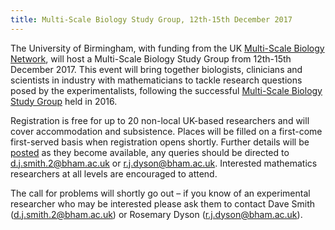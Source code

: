```yaml
---
title: Multi-Scale Biology Study Group, 12th-15th December 2017
---
```


The University of Birmingham, with funding from the UK [Multi-Scale Biology Network](http://www.multiscalebiology.org.uk/), will host a Multi-Scale Biology Study Group from 12th-15th December 2017. This event will bring together biologists, clinicians and scientists in industry with mathematicians to tackle research questions posed by the experimentalists, following the successful [Multi-Scale Biology Study Group](http://web.mat.bham.ac.uk/D.Smith/StudyGroup.htm) held in 2016.

Registration is free for up to 20 non-local UK-based researchers and will cover accommodation and subsistence. Places will be filled on a first-come first-served basis when registration opens shortly. Further details will be [posted](http://web.mat.bham.ac.uk/D.Smith/StudyGroup2017.htm) as they become available, any queries should be directed to [d.j.smith.2@bham.ac.uk](mailto:d.j.smith.2@bham.ac.uk) or [r.j.dyson@bham.ac.uk](mailto:r.j.dyson@bham.ac.uk). Interested mathematics researchers at all levels are encouraged to attend.

The call for problems will shortly go out – if you know of an experimental researcher who may be interested please ask them to contact Dave Smith (d.j.smith.2@bham.ac.uk) or Rosemary Dyson (r.j.dyson@bham.ac.uk).